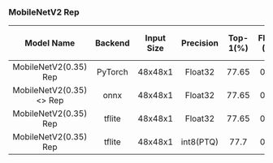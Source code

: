
### MobileNetV2 Rep

| Model Name | Backend | Input Size | Precision |Top-1(%) | Flops (M) | Param (M)  | Invoke Time (ms) | Link |
|:-:|:-:|:-:|:-:|:-:|:-:|:-:|:-:|:-:|
|MobileNetV2(0.35)  Rep| PyTorch | 48x48x1 | Float32 | 77.65 | 0.21 | 0.021 | - | [Download](https://files.seeedstudio.com/sscma/model_zoo/classification/models/emotion/mobilenetv2_1.0_rep_float32_sha1_63edb40ab3049449acc1ab9c4323d88916a8b81f.pth) |
|MobileNetV2(0.35) <> Rep| onnx | 48x48x1 | Float32 | 77.65 |  0.21 | 0.021 | - | [Download](https://files.seeedstudio.com/sscma/model_zoo/classification/models/emotion/mobilenetv2_1.0_rep_float32_sha1_913303ddb94f508bb8c7a88bf175a80936da7334.onnx) |
|MobileNetV2(0.35)  Rep| tflite | 48x48x1 | Float32 | 77.65 | 0.21 | 0.021 | - | [Download](https://files.seeedstudio.com/sscma/model_zoo/classification/models/emotion/mobilenetv2_1.0_rep_float32_sha1_163ae1113bd59724eb2848d59364667cdc09ae00.tflite) |
|MobileNetV2(0.35)  Rep| tflite | 48x48x1 | int8(PTQ) | 77.7 | 0.21 | 0.021 |  152<sup>(1) | [Download](https://files.seeedstudio.com/sscma/model_zoo/classification/models/emotion/mobilenetv2_1.0_rep_int8_sha1_cf84f27f0e34cd85d64509346b09c510da969b6f.tflite) |
